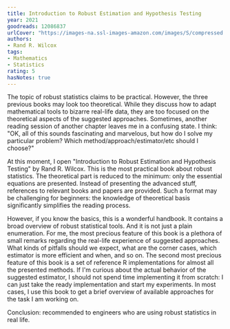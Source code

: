 ```yaml
---
title: Introduction to Robust Estimation and Hypothesis Testing
year: 2021
goodreads: 12086837
urlCover: "https://images-na.ssl-images-amazon.com/images/S/compressed.photo.goodreads.com/books/1349077578i/12086837.jpg"
authors:
- Rand R. Wilcox
tags:
- Mathematics
- Statistics
rating: 5
hasNotes: true
---
```


The topic of robust statistics claims to be practical.
However, the three previous books may look too theoretical.
While they discuss how to adapt mathematical tools to bizarre real-life data,
  they are too focused on the theoretical aspects of the suggested approaches.
Sometimes, another reading session of another chapter leaves me in a confusing state.
I think: "OK, all of this sounds fascinating and marvelous, but how do I solve my particular problem?
  Which method/approach/estimator/etc should I choose?"

At this moment, I open "Introduction to Robust Estimation and Hypothesis Testing" by Rand R. Wilcox.
This is the most practical book about robust statistics.
The theoretical part is reduced to the minimum: only the essential equations are presented.
Instead of presenting the advanced stuff, references to relevant books and papers are provided.
Such a format may be challenging for beginners:
  the knowledge of theoretical basis significantly simplifies the reading process.

However, if you know the basics, this is a wonderful handbook.
It contains a broad overview of robust statistical tools.
And it is not just a plain enumeration.
For me, the most precious feature of this book is
  a plethora of small remarks regarding the real-life experience of suggested approaches.
What kinds of pitfalls should we expect, what are the corner cases,
  which estimator is more efficient and when, and so on.
The second most precious feature of this book is
  a set of reference R implementations for almost all the presented methods.
If I'm curious about the actual behavior of the suggested estimator,
  I should not spend time implementing it from scratch:
  I can just take the ready implementation and start my experiments.
In most cases, I use this book to get a brief overview of available approaches for the task I am working on.

Conclusion: recommended to engineers who are using robust statistics in real life.
